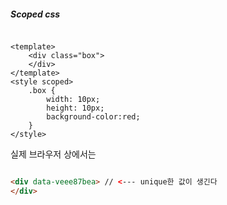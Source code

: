 
##### Scoped css
```vue

<template>
	<div class="box">
	</div>
</template>
<style scoped>
	.box {
		width: 10px;
		height: 10px;
		background-color:red;
	}
</style>

```

실제 브라우저 상에서는

```html

<div data-veee87bea> // <--- unique한 값이 생긴다
</div>

```

```
```